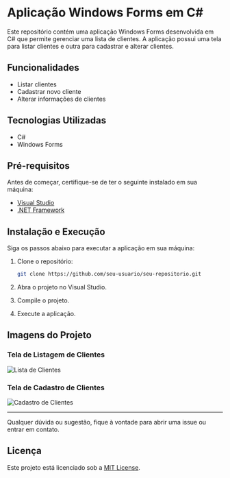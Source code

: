 # Aplicação Windows Forms em C#

Este repositório contém uma aplicação Windows Forms desenvolvida em C# que permite gerenciar uma lista de clientes. A aplicação possui uma tela para listar clientes e outra para cadastrar e alterar clientes.

## Funcionalidades

- Listar clientes
- Cadastrar novo cliente
- Alterar informações de clientes

## Tecnologias Utilizadas

- C#
- Windows Forms

## Pré-requisitos

Antes de começar, certifique-se de ter o seguinte instalado em sua máquina:

- [Visual Studio](https://visualstudio.microsoft.com/)
- [.NET Framework](https://dotnet.microsoft.com/download/dotnet-framework)

## Instalação e Execução

Siga os passos abaixo para executar a aplicação em sua máquina:

1. Clone o repositório:
    ```bash
    git clone https://github.com/seu-usuario/seu-repositorio.git
    ```

2. Abra o projeto no Visual Studio.

3. Compile o projeto.

4. Execute a aplicação.

## Imagens do Projeto

### Tela de Listagem de Clientes
![Lista de Clientes](caminho/para/imagem-lista-clientes.png)

### Tela de Cadastro de Clientes
![Cadastro de Clientes](caminho/para/imagem-cadastro-clientes.png)

---

Qualquer dúvida ou sugestão, fique à vontade para abrir uma issue ou entrar em contato.

## Licença

Este projeto está licenciado sob a [MIT License](LICENSE).
